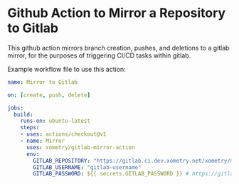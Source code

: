 # Github Action to Mirror a Repository to Gitlab

This github action mirrors branch creation, pushes, and deletions to a gitlab mirror, for the purposes of triggering CI/CD tasks within gitlab.

Example workflow file to use this action:

```yaml
name: Mirror to Gitlab

on: [create, push, delete]

jobs:
  build:
    runs-on: ubuntu-latest
    steps:
    - uses: actions/checkout@v1
    - name: Mirror
      uses: xometry/gitlab-mirror-action
      env:
        GITLAB_REPOSITORY: "https://gitlab.ci.dev.xometry.net/xometry/myrepo.git"
        GITLAB_USERNAME: "gitlab-username"
        GITLAB_PASSWORD: ${{ secrets.GITLAB_PASSWORD }} # https://gitlab.com/profile/personal_access_tokens
```
